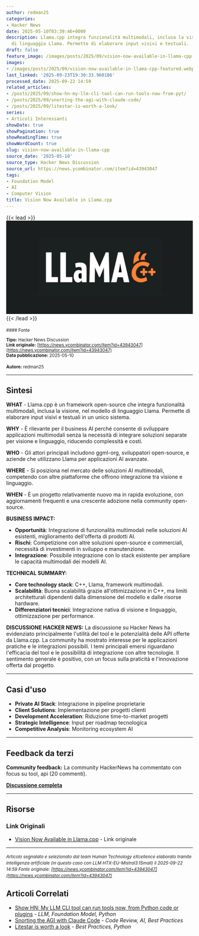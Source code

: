 ```yaml
---
author: redman25
categories:
- Hacker News
date: 2025-05-10T03:39:46+0000
description: Llama.cpp integra funzionalità multimodali, inclusa la visione, nel modello
  di linguaggio Llama. Permette di elaborare input visivi e testuali.
draft: false
feature_image: /images/posts/2025/09/vision-now-available-in-llama-cpp-featured.webp
images:
- /images/posts/2025/09/vision-now-available-in-llama-cpp-featured.webp
last_linked: '2025-09-23T19:30:33.960106'
processed_date: 2025-09-22 14:59
related_articles:
- /posts/2025/09/show-hn-my-llm-cli-tool-can-run-tools-now-from-pyt/
- /posts/2025/09/snorting-the-agi-with-claude-code/
- /posts/2025/09/litestar-is-worth-a-look/
series:
- Articoli Interessanti
showDate: true
showPagination: true
showReadingTime: true
showWordCount: true
slug: vision-now-available-in-llama-cpp
source_date: '2025-05-10'
source_type: Hacker News Discussion
source_url: https://news.ycombinator.com/item?id=43943047
tags:
- Foundation Model
- AI
- Computer Vision
title: Vision Now Available in Llama.cpp
---
```


{{< lead >}}
![Featured image](/images/posts/2025/09/vision-now-available-in-llama-cpp-featured.webp)
{{< /lead >}}

<small>
#### Fonte

**Tipo:** Hacker News Discussion  
**Link originale:** [https://news.ycombinator.com/item?id=43943047](https://news.ycombinator.com/item?id=43943047)  
**Data pubblicazione:** 2025-05-10

**Autore:** redman25</small>

---

## Sintesi

**WHAT** - Llama.cpp è un framework open-source che integra funzionalità multimodali, inclusa la visione, nel modello di linguaggio Llama. Permette di elaborare input visivi e testuali in un unico sistema.

**WHY** - È rilevante per il business AI perché consente di sviluppare applicazioni multimodali senza la necessità di integrare soluzioni separate per visione e linguaggio, riducendo complessità e costi.

**WHO** - Gli attori principali includono ggml-org, sviluppatori open-source, e aziende che utilizzano Llama per applicazioni AI avanzate.

**WHERE** - Si posiziona nel mercato delle soluzioni AI multimodali, competendo con altre piattaforme che offrono integrazione tra visione e linguaggio.

**WHEN** - È un progetto relativamente nuovo ma in rapida evoluzione, con aggiornamenti frequenti e una crescente adozione nella community open-source.

**BUSINESS IMPACT:**
- **Opportunità**: Integrazione di funzionalità multimodali nelle soluzioni AI esistenti, miglioramento dell'offerta di prodotti AI.
- **Rischi**: Competizione con altre soluzioni open-source e commerciali, necessità di investimenti in sviluppo e manutenzione.
- **Integrazione**: Possibile integrazione con lo stack esistente per ampliare le capacità multimodali dei modelli AI.

**TECHNICAL SUMMARY:**
- **Core technology stack**: C++, Llama, framework multimodali.
- **Scalabilità**: Buona scalabilità grazie all'ottimizzazione in C++, ma limiti architetturali dipendenti dalla dimensione del modello e dalle risorse hardware.
- **Differenziatori tecnici**: Integrazione nativa di visione e linguaggio, ottimizzazione per performance.

**DISCUSSIONE HACKER NEWS:**
La discussione su Hacker News ha evidenziato principalmente l'utilità del tool e le potenzialità delle API offerte da Llama.cpp. La community ha mostrato interesse per le applicazioni pratiche e le integrazioni possibili. I temi principali emersi riguardano l'efficacia del tool e le possibilità di integrazione con altre tecnologie. Il sentimento generale è positivo, con un focus sulla praticità e l'innovazione offerta dal progetto.

---

## Casi d'uso

- **Private AI Stack**: Integrazione in pipeline proprietarie
- **Client Solutions**: Implementazione per progetti clienti
- **Development Acceleration**: Riduzione time-to-market progetti
- **Strategic Intelligence**: Input per roadmap tecnologica
- **Competitive Analysis**: Monitoring ecosystem AI

---

## Feedback da terzi

**Community feedback:** La community HackerNews ha commentato con focus su tool, api (20 commenti).

**[Discussione completa](https://news.ycombinator.com/item?id=43943047)**

---


## Risorse

### Link Originali
- [Vision Now Available in Llama.cpp](https://news.ycombinator.com/item?id=43943047) - Link originale


---

*<small>Articolo segnalato e selezionato dal team Human Technology eXcellence elaborato tramite intelligenza artificiale (in questo caso con LLM HTX-EU-Mistral3.1Small) il 2025-09-22 14:59
Fonte originale: [https://news.ycombinator.com/item?id=43943047](https://news.ycombinator.com/item?id=43943047)</small>*

## Articoli Correlati

- [Show HN: My LLM CLI tool can run tools now, from Python code or plugins](/posts/2025/09/show-hn-my-llm-cli-tool-can-run-tools-now-from-pyt/) - *LLM, Foundation Model, Python*
- [Snorting the AGI with Claude Code](/posts/2025/09/snorting-the-agi-with-claude-code/) - *Code Review, AI, Best Practices*
- [Litestar is worth a look](/posts/2025/09/litestar-is-worth-a-look/) - *Best Practices, Python*